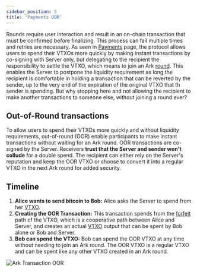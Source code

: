 ```yaml
---
sidebar_position: 5
title: 'Payments OOR'
---
```


Rounds require user interaction and result in an on-chain transaction that must be confirmed before finalizing. This process can fail multiple times and retries are necessary. As seen in [Payments](./payments.md) page, the protocol allows users to spend their VTXOs more quickly by making instant transactions by co-signing with Server only, but delegating to the recipient the responsibility to settle the VTXO, which means to join an Ark [round](./concepts.md#rounds). This enables the Server to postpone the liquidity requirement as long the recipient is comfortable in holding a transaction that can be reverted by the sender, up to the very end of the expiration of the original VTXO that th sender is spending.
But why stopping here and not allowing the recipient to make another transactions to someone else, without joining a round ever?

## Out-of-Round transactions

To allow users to spend their VTXOs more quickly and without liquidity requirements, out-of-round (OOR) enable participants to make instant transactions without waiting for an Ark round.
OOR transactions are co-signed by the Server. Receivers **trust that the Server and sender won't collude** for a double spend. The recipient can either rely on the Server's reputation and keep the OOR VTXO or choose to convert it into a regular VTXO in the next Ark round for added security.

## Timeline

1. **Alice wants to send bitcoin to Bob:** Alice asks the Server to spend from her [VTXO](./concepts.md#vtxo).
2. **Creating the OOR Transaction:** This transaction spends from the [forfeit](./concepts.md#forfeit) path of the VTXO, which is a cooperative path between Alice and Server, and creates an actual [VTXO](./concepts.md#vtxo) output that can be spent by Bob alone or Bob and Server.
3. **Bob can spend the VTXO:** Bob can spend the OOR VTXO at any time without needing to join an Ark round. The OOR VTXO is a regular VTXO and can be spent like any other VTXO created in an Ark round.

![Ark Transaction OOR](/img/OOR.png)

